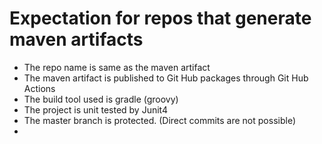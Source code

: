 # Expectation for repos that generate maven artifacts
- The repo name is same as the maven artifact
- The maven artifact is published to Git Hub packages through Git Hub Actions
- The build tool used is gradle (groovy)
- The project is unit tested by Junit4
- The master branch is protected. (Direct commits are not possible)
- 

